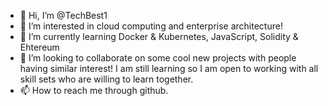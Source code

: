 - 👋 Hi, I’m @TechBest1
- 👀 I’m interested in cloud computing and enterprise architecture!
- 🌱 I’m currently learning Docker & Kubernetes, JavaScript, Solidity & Ehtereum
- 💞️ I’m looking to collaborate on some cool new projects with people having similar interest! I am still learning so I am open to working with all skill sets who are willing to learn together.
- 📫 How to reach me through github.

<!---
TechBest1/TechBest1 is a ✨ special ✨ repository because its `README.md` (this file) appears on your GitHub profile.
You can click the Preview link to take a look at your changes.
--->
